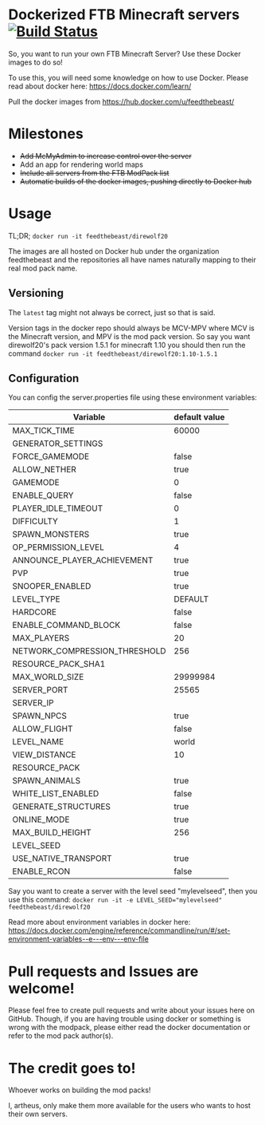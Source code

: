# Dockerized FTB Minecraft servers [![Build Status](https://travis-ci.org/artheus/feedthebeast-docker-servers.svg?branch=master)](https://travis-ci.org/artheus/feedthebeast-docker-servers)

So, you want to run your own FTB Minecraft Server? Use these Docker images to do so!

To use this, you will need some knowledge on how to use Docker.
Please read about docker here: https://docs.docker.com/learn/

Pull the docker images from
https://hub.docker.com/u/feedthebeast/

# Milestones
- ~~Add McMyAdmin to increase control over the server~~
- Add an app for rendering world maps
- ~~Include all servers from the FTB ModPack list~~
- ~~Automatic builds of the docker images, pushing directly to Docker hub~~

# Usage

TL;DR; `docker run -it feedthebeast/direwolf20`

The images are all hosted on Docker hub under the organization feedthebeast and the repositories
all have names naturally mapping to their real mod pack name.

## Versioning
The `latest` tag might not always be correct, just so that is said.

Version tags in the docker repo should always be MCV-MPV where MCV is the Minecraft version, and MPV is
the mod pack version. So say you want direwolf20's pack version 1.5.1 for minecraft 1.10 you should then
run the command `docker run -it feedthebeast/direwolf20:1.10-1.5.1`

## Configuration

You can config the server.properties file using these environment variables:

| Variable | default value |
| --- | --- |
| MAX_TICK_TIME | 60000 |
| GENERATOR_SETTINGS |  |
| FORCE_GAMEMODE | false |
| ALLOW_NETHER | true |
| GAMEMODE | 0 |
| ENABLE_QUERY | false |
| PLAYER_IDLE_TIMEOUT | 0 |
| DIFFICULTY | 1 |
| SPAWN_MONSTERS | true |
| OP_PERMISSION_LEVEL | 4 |
| ANNOUNCE_PLAYER_ACHIEVEMENT | true |
| PVP | true |
| SNOOPER_ENABLED | true |
| LEVEL_TYPE | DEFAULT |
| HARDCORE | false |
| ENABLE_COMMAND_BLOCK | false |
| MAX_PLAYERS | 20 |
| NETWORK_COMPRESSION_THRESHOLD | 256 |
| RESOURCE_PACK_SHA1 |  |
| MAX_WORLD_SIZE | 29999984 |
| SERVER_PORT | 25565 |
| SERVER_IP |  |
| SPAWN_NPCS | true |
| ALLOW_FLIGHT | false |
| LEVEL_NAME | world |
| VIEW_DISTANCE | 10 |
| RESOURCE_PACK |  |
| SPAWN_ANIMALS | true |
| WHITE_LIST_ENABLED | false |
| GENERATE_STRUCTURES | true |
| ONLINE_MODE | true |
| MAX_BUILD_HEIGHT | 256 |
| LEVEL_SEED |  |
| USE_NATIVE_TRANSPORT | true |
| ENABLE_RCON | false |

Say you want to create a server with the level seed "mylevelseed", then you use this command:
`docker run -it -e LEVEL_SEED="mylevelseed" feedthebeast/direwolf20`

Read more about environment variables in docker here:
https://docs.docker.com/engine/reference/commandline/run/#/set-environment-variables--e---env---env-file

# Pull requests and Issues are welcome!

Please feel free to create pull requests and write about your issues here on GitHub.
Though, if you are having trouble using docker or something is wrong with the modpack,
please either read the docker documentation or refer to the mod pack author(s).

# The credit goes to!

Whoever works on building the mod packs!

I, artheus, only make them more available for the users who wants to host their own servers.
